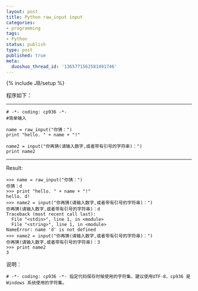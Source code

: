 ```yaml
---
layout: post
title: Python raw_input input
categories:
- programming
tags:
- Python
status: publish
type: post
published: true
meta:
  duoshuo_thread_id: '1365771562581491746'
---
```

{% include JB/setup %}

程序如下：

----------------------------------------------------
    # -*- coding: cp936 -*-
    #简单输入

    name = raw_input("你猜：")
    print "hello. " + name + "!"

    name2 = input("你再猜(请输入数字,或者带有引号的字符串)：")
    print name2

----------------------------------------------------

Result:

    >>> name = raw_input("你猜：")
    你猜：d
    >>> print "hello. " + name + "!"
    hello. d!
    >>> name2 = input("你再猜(请输入数字,或者带有引号的字符串)：")
    你再猜(请输入数字,或者带有引号的字符串)：d
    Traceback (most recent call last):
      File "<stdin>", line 1, in <module>
      File "<string>", line 1, in <module>
    NameError: name 'd' is not defined
    >>> name2 = input("你再猜(请输入数字,或者带有引号的字符串)：")
    你再猜(请输入数字,或者带有引号的字符串)：3
    >>> print name2
    3

说明：

    # -*- coding: cp936 -*- 指定代码保存时候使用的字符集，建议使用UTF-8，cp936 是 Windows 系统使用的字符集。
